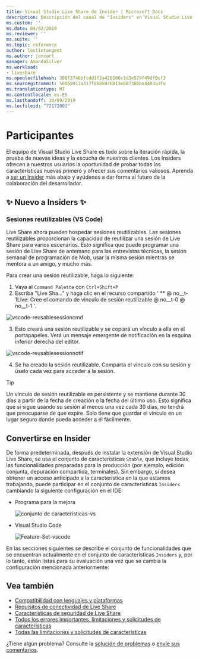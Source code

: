 ```yaml
---
title: Visual Studio Live Share de Insider | Microsoft Docs
description: Descripción del canal de "Insiders" en Visual Studio Live Share.
ms.custom: ''
ms.date: 04/02/2019
ms.reviewer: ''
ms.suite: ''
ms.topic: reference
author: lostintangent
ms.author: joncart
manager: AmandaSilver
ms.workload:
- liveshare
ms.openlocfilehash: 308f3746bfcdd1f2a428106c1d3e579f49df0cf3
ms.sourcegitcommit: 50069912a317f8685976013e80738bbaa403a3fe
ms.translationtype: MT
ms.contentlocale: es-ES
ms.lasthandoff: 10/09/2019
ms.locfileid: "72172001"
---
```

<!--
Copyright © Microsoft Corporation
All rights reserved.
Creative Commons Attribution 4.0 License (International): https://creativecommons.org/licenses/by/4.0/legalcode
-->

# <a name="insiders"></a>Participantes

El equipo de Visual Studio Live Share es todo sobre la iteración rápida, la prueba de nuevas ideas y la escucha de nuestros clientes. Los Insiders ofrecen a nuestros usuarios la oportunidad de probar todas las características nuevas primero y ofrecer sus comentarios valiosos. Aprenda a [ser un Insider](#BecomeanInsider) más abajo y ayúdenos a dar forma al futuro de la colaboración del desarrollador. 

## <a name="new-to-insiders"></a>✨ Nuevo a Insiders ✨


### <a name="reusable-sessions-vs-code"></a>**Sesiones reutilizables (VS Code)**

Live Share ahora pueden hospedar sesiones reutilizables. Las sesiones reutilizables proporcionan la capacidad de reutilizar una sesión de Live Share para varios escenarios. Esto significa que puede programar una sesión de Live Share de antemano para las entrevistas técnicas, la sesión semanal de programación de Mob, usar la misma sesión mientras se mentora a un amigo, y mucho más.

Para crear una sesión reutilizable, haga lo siguiente:
1. Vaya al `Command Palette` con `Ctrl+Shift+P`
1. Escriba "Live Sha..." y haga clic en el recurso compartido ' ** @ no__t-1Live: Cree el comando de vínculo de sesión reutilizable @ no__t-0 @ no__t-1 '.

![vscode-reusablesessioncmd](../media/vscode-cmdpalette-createreusablelink.png)

3. Esto creará una sesión reutilizable y se copiará un vínculo a ella en el portapapeles. Verá un mensaje emergente de notificación en la esquina inferior derecha del editor.

![vscode-reusablesessionnotif](../media/vscode-notification-resuablesession.png)

4. Se ha creado la sesión reutilizable. Comparta el vínculo con su sesión y úselo cada vez para acceder a la sesión.

> [!TIP] 
>Un vínculo de sesión reutilizable es persistente y se mantiene durante 30 días a partir de la fecha de creación o la fecha del último uso. Esto significa que si sigue usando su sesión al menos una vez cada 30 días, no tendrá que preocuparse de que expire. Solo tiene que guardar el vínculo en un lugar seguro donde pueda acceder a él fácilmente.
 


## Convertirse en Insider <a name="BecomeanInsider"></a>

De forma predeterminada, después de instalar la extensión de Visual Studio Live Share, se usa el conjunto de características `Stable`, que incluye todas las funcionalidades preparadas para la producción (por ejemplo, edición conjunta, depuración compartida, terminales). Sin embargo, si desea obtener un acceso anticipado a la característica en la que estamos trabajando, puede participar en el conjunto de características `Insiders` cambiando la siguiente configuración en el IDE:

* Programa para la mejora

    ![conjunto de características-vs](../media/feature-set-vs.png)

* Visual Studio Code 

    ![Feature-Set-vscode](../media/feature-set-vscode.png)

En las secciones siguientes se describe el conjunto de funcionalidades que se encuentran actualmente en el conjunto de características `Insiders` y, por lo tanto, están listas para su evaluación una vez que se cambia la configuración mencionada anteriormente:



## <a name="see-also"></a>Vea también

- [Compatibilidad con lenguajes y plataformas](platform-support.md)
- [Requisitos de conectividad de Live Share](connectivity.md)
- [Características de seguridad de Live Share](security.md)
- [Todos los errores importantes, limitaciones y solicitudes de características](https://aka.ms/vsls-issues)
- [Todas las limitaciones y solicitudes de características](https://aka.ms/vsls-feature-requests)

¿Tiene algún problema? Consulte la [solución de problemas](../troubleshooting.md) o [envíe sus comentarios](../support.md).
